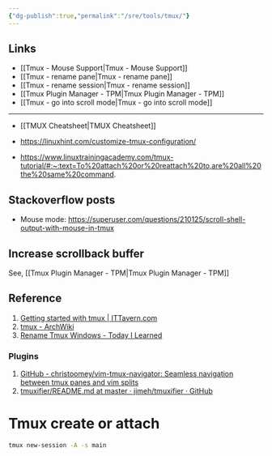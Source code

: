 ```yaml
---
{"dg-publish":true,"permalink":"/sre/tools/tmux/"}
---
```


## Links

- [[Tmux - Mouse Support\|Tmux - Mouse Support]]
- [[Tmux - rename pane\|Tmux - rename pane]]
- [[Tmux - rename session\|Tmux - rename session]]
- [[Tmux Plugin Manager - TPM\|Tmux Plugin Manager - TPM]]
- [[Tmux - go into scroll mode\|Tmux - go into scroll mode]]

---

- [[TMUX Cheatsheet\|TMUX Cheatsheet]]


- https://linuxhint.com/customize-tmux-configuration/
- https://www.linuxtrainingacademy.com/tmux-tutorial/#:~:text=To%20attach%20or%20reattach%20to,are%20all%20the%20same%20command.
## Stackoverflow posts

- Mouse mode: https://superuser.com/questions/210125/scroll-shell-output-with-mouse-in-tmux


## Increase scrollback buffer


See,  [[Tmux Plugin Manager - TPM\|Tmux Plugin Manager - TPM]]
## Reference

1. [Getting started with tmux | ITTavern.com](https://ittavern.com/getting-started-with-tmux/)
2. [tmux - ArchWiki](https://wiki.archlinux.org/title/tmux)
3. [Rename Tmux Windows - Today I Learned](https://til.hashrocket.com/posts/18b63da9d2-rename-tmux-windows)
### Plugins

1. [GitHub - christoomey/vim-tmux-navigator: Seamless navigation between tmux panes and vim splits](https://github.com/christoomey/vim-tmux-navigator#restoring-clear-screen-key-binding)
2. [tmuxifier/README.md at master · jimeh/tmuxifier · GitHub](https://github.com/jimeh/tmuxifier/blob/master/README.md)


# Tmux create or attach

```bash
tmux new-session -A -s main
```